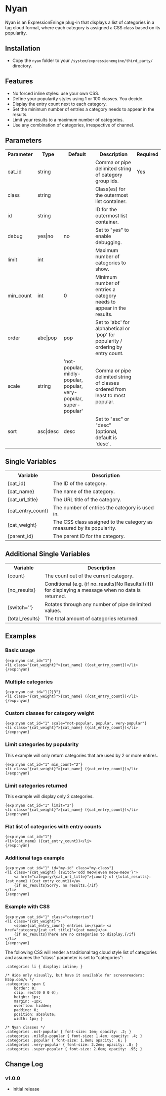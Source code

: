 # Nyan #

Nyan is an ExpressionEninge plug-in that displays a list of categories in a tag cloud format, where each category is assigned a CSS class based on its popularity.

## Installation

* Copy the `nyan` folder to your `/system/expressionengine/third_party/` directory.

## Features

* No forced inline styles: use your own CSS.
* Define your popularity styles using 1 or 100 classes. You decide.
* Display the entry count next to each category.
* Set the minimum number of entries a category needs to appear in the results.
* Limit your results to a maximum number of categories.
* Use any combination of categories, irrespective of channel.

## Parameters

<table>
<tr>
	<th>Parameter</th>
	<th>Type</th>
	<th>Default</th>
	<th>Description</th>
	<th>Required</th>
</tr>
<tr>
	<td>cat_id</td>
	<td>string</td>
	<td></td>
	<td>Comma or pipe delimited string of category group ids.</td>
	<td>Yes</td>
</tr>
<tr>
	<td>class</td>
	<td>string</td>
	<td></td>
	<td>Class(es) for the outermost list container.</td>
	<td></td>
</tr>
<tr>
	<td>id</td>
	<td>string</td>
	<td></td>
	<td>ID for the outermost list container.</td>
	<td></td>
</tr>
<tr>
	<td>debug</td>
	<td>yes|no</td>
	<td>no</td>
	<td>Set to "yes" to enable debugging.</td>
	<td></td>
</tr>
<tr>
	<td>limit</td>
	<td>int</td>
	<td></td>
	<td>Maximum number of categories to show.</td>
	<td></td>
</tr>
<tr>
	<td>min_count</td>
	<td>int</td>
	<td>0</td>
	<td>Minimum number of entries a category needs to appear in the results.</td>
	<td></td>
</tr>
<tr>
	<td>order</td>
	<td>abc|pop</td>
	<td>pop</td>
	<td>Set to 'abc' for alphabetical or 'pop' for popularity / ordering by entry count.</td>
	<td></td>
</tr>
<tr>
	<td>scale</td>
	<td>string</td>
	<td>'not-popular, mildly-popular, popular, very-popular, super-popular'</td>
	<td>Comma or pipe delimited string of classes ordered from least to most popular.</td>
	<td></td>
</tr>
<tr>
	<td>sort</td>
	<td>asc|desc</td>
	<td>desc</td>
	<td>Set to "asc" or "desc" (optional, default is 'desc'.</td>
	<td></td>
</tr>
</table>

## Single Variables

<table>
<tr>
	<th>Variable</th>
	<th>Description</th>
</tr>
<tr>
	<td>{cat_id}</td>
	<td>The ID of the category.</td>
</tr>
<tr>
	<td>{cat_name}</td>
	<td>The name of the category.</td>
</tr>
<tr>
	<td>{cat_url_title}</td>
	<td>The URL title of the category.</td>
</tr>
<tr>
	<td>{cat_entry_count}</td>
	<td>The number of entries the category is used in.</td>
</tr>
<tr>
	<td>{cat_weight}</td>
	<td>The CSS class assigned to the category as measured by its popularity.</td>
</tr>
<tr>
	<td>{parent_id}</td>
	<td>The parent ID for the category.</td>
</tr>
</table>

## Additional Single Variables

<table>
<tr>
	<th>Variable</th>
	<th>Description</th>
</tr>
<tr>
	<td>{count}</td>
	<td>The count out of the current category.</td>
</tr>
<tr>
	<td>{no_results}</td>
	<td>Conditional (e.g. {if no_results}No Results!{/if}) for displaying a message when no data is returned.</td>
</tr>
<tr>
	<td>{switch=''}</td>
	<td>Rotates through any number of pipe delimited values.</td>
</tr>
<tr>
	<td>{total_results}</td>
	<td>The total amount of categories returned.</td>
</tr>
</table>

## Examples

### Basic usage

	{exp:nyan cat_id="1"}
	<li class="{cat_weight}">{cat_name} ({cat_entry_count})</li>
	{/exp:nyan}

### Multiple categories

	{exp:nyan cat_id="1|2|3"}
	<li class="{cat_weight}">{cat_name} ({cat_entry_count})</li>
	{/exp:nyan}

### Custom classes for category weight

	{exp:nyan cat_id="1" scale="not-popular, popular, very-popular"}
	<li class="{cat_weight}">{cat_name} ({cat_entry_count})</li>
	{/exp:nyan}

### Limit categories by popularity

This example will only return categories that are used by 2 or more entires.

	{exp:nyan cat_id="1" min_count="2"}
	<li class="{cat_weight}">{cat_name} ({cat_entry_count})</li>
	{/exp:nyan}

### Limit categories returned

This example will display only 2 categories.

	{exp:nyan cat_id="1" limit="2"}
	<li class="{cat_weight}">{cat_name} ({cat_entry_count})</li>
	{/exp:nyan}

### Flat list of categories with entry counts

	{exp:nyan cat_id="1"}
	<li>{cat_name} ({cat_entry_count})</li>
	{/exp:nyan}

### Additional tags example

	{exp:nyan cat_id="1" id="my-id" class="my-class"}
	<li class="{cat_weight} {switch='odd meow|even meow-meow'}">
		<a href="category/{cat_url_title}">{count} of {total_results}: {cat_name} ({cat_entry_count})</a>
		{if no_results}Sorry, no results.{/if}
	</li>
	{/exp:nyan}

### Example with CSS

	{exp:nyan cat_id="1" class="categories"}
	<li class="{cat_weight}">
		<span>{cat_entry_count} entries in</span> <a href="category/{cat_url_title}">{cat_name}</a>
		{if no_results}There are no categories to display.{/if}
	</li>
	{/exp:nyan}

The following CSS will render a traditional tag cloud style list of categories and assumes the "class" parameter is set to "categories":

	.categories li { display: inline; }
		
	/* Hide only visually, but have it available for screenreaders: h5bp.com/v */
	.categories span {
		border: 0; 
		clip: rect(0 0 0 0); 
		height: 1px;
		margin: -1px; 
		overflow: hidden; 
		padding: 0; 
		position: absolute; 
		width: 1px; }
	
	/* Nyan classes */
	.categories .not-popular { font-size: 1em; opacity: .2; }
	.categories .mildly-popular { font-size: 1.4em; opacity: .4; }
	.categories .popular { font-size: 1.8em; opacity: .6; }
	.categories .very-popular { font-size: 2.2em; opacity: .8; }
	.categories .super-popular { font-size: 2.6em; opacity: .95; }

## Change Log

### v1.0.0

* Initial release